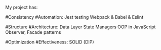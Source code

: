 My project has:

  #Consistency #Automation:
    Jest testing
    Webpack & Babel & Eslint

  #Structure #Architecture:
    Data Layer
    State Managers
    OOP in JavaScript
    Observer, Facade patterns

  #Optimization #Effectiveness:
    SOLID (DIP)
